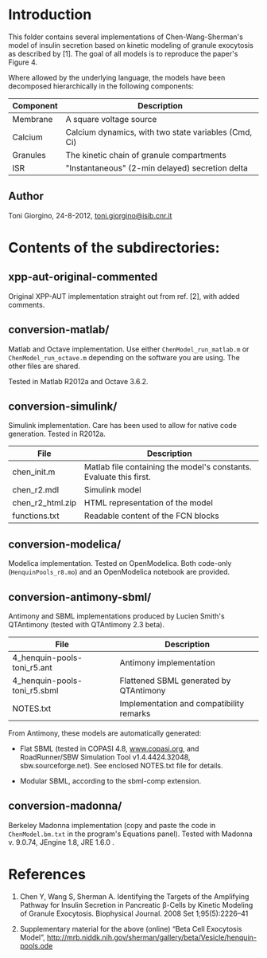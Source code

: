 Introduction
============


This folder contains several implementations of Chen-Wang-Sherman's model of 
insulin secretion based on kinetic modeling of granule exocytosis as described
by [1]. The goal of all models is to reproduce the paper's Figure 4. 

Where allowed by the underlying language, the models have been decomposed
hierarchically in the following components:

| Component | Description                                          |
|-----------|------------------------------------------------------|
| Membrane  | A square voltage source                              |
| Calcium   | Calcium dynamics, with two state variables (Cmd, Ci) |
| Granules  | The kinetic chain of granule compartments            |
| ISR       | "Instantaneous" (2-min delayed) secretion delta      |




Author
------

Toni Giorgino, 24-8-2012, toni.giorgino@isib.cnr.it





Contents of the subdirectories:
============

## xpp-aut-original-commented

Original XPP-AUT implementation straight out from ref. [2], with added
comments.


## conversion-matlab/ 

Matlab and Octave implementation.  Use either `ChenModel_run_matlab.m`
or `ChenModel_run_octave.m` depending on the software you are
using. The other files are shared.

Tested in Matlab R2012a and Octave 3.6.2.


## conversion-simulink/

Simulink implementation. Care has been used to allow 
for native code generation. Tested in R2012a.

File | Description
-----|----
chen_init.m		|	Matlab file containing the model's constants. Evaluate this first.
chen_r2.mdl   		| Simulink model
chen_r2_html.zip  	| HTML representation of the model
functions.txt		| Readable content of the FCN blocks



## conversion-modelica/

Modelica implementation. Tested on OpenModelica.  Both code-only
(`HenquinPools_r8.mo`) and an OpenModelica notebook are provided.


## conversion-antimony-sbml/

Antimony and SBML implementations produced by Lucien Smith's
QTAntimony (tested with QTAntimony 2.3 beta).

File | Description 
-----|---------
	4_henquin-pools-toni_r5.ant	| Antimony implementation
	4_henquin-pools-toni_r5.sbml	| Flattened SBML generated by QTAntimony
	NOTES.txt 			| Implementation and compatibility remarks

From Antimony, these models are automatically generated:

* Flat SBML (tested in COPASI 4.8, www.copasi.org, and RoadRunner/SBW Simulation Tool v1.4.4424.32048, sbw.sourceforge.net). See enclosed NOTES.txt file for details.

* Modular SBML, according to the sbml-comp extension.



## conversion-madonna/

Berkeley Madonna implementation (copy and paste the code in
`ChenModel.bm.txt` in the program's Equations panel). Tested with
Madonna v. 9.0.74, JEngine 1.8, JRE 1.6.0 .


References
==========

1. Chen Y, Wang S, Sherman A. Identifying the Targets of the
   Amplifying Pathway for Insulin Secretion in Pancreatic β-Cells by
   Kinetic Modeling of Granule Exocytosis. Biophysical Journal. 2008
   Set 1;95(5):2226–41

2. Supplementary material for the above (online) “Beta Cell Exocytosis
   Model”,
   http://mrb.niddk.nih.gov/sherman/gallery/beta/Vesicle/henquin-pools.ode


